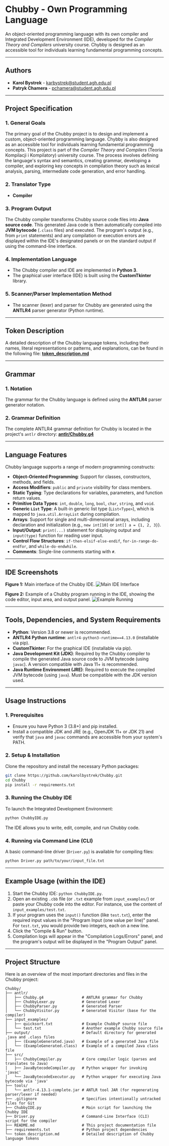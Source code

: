 # Chubby - Own Programming Language

An object-oriented programming language with its own compiler and Integrated Development Environment (IDE), developed for the *Compiler Theory and Compilers* university course. Chybby is designed as an accessible tool for individuals learning fundamental programming concepts.

---

## Authors

* **Karol Bystrek** - [karbystrek@student.agh.edu.pl](mailto:karbystrek@student.agh.edu.pl) 
* **Patryk Chamera** - [pchamera@student.agh.edu.pl](mailto:pchamera@student.agh.edu.pl) 

---

## Project Specification

### 1. General Goals
The primary goal of the Chubby project is to design and implement a custom, object-oriented programming language. Chybby is also designed as an accessible tool for individuals learning fundamental programming concepts. This project is part of the *Compiler Theory and Compilers* (Teoria Kompilacji i Kompilatory) university course. The process involves defining the language's syntax and semantics, creating grammar, developing a compiler, and exploring key concepts in compilation theory such as lexical analysis, parsing, intermediate code generation, and error handling.

### 2. Translator Type
* **Compiler** 

### 3. Program Output
The Chubby compiler transforms Chubby source code files into **Java source code**. This generated Java code is then automatically compiled into **JVM bytecode** (`.class` files) and executed. The program's output (e.g., from `print` statements) and any compilation or execution errors are displayed within the IDE's designated panels or on the standard output if using the command-line interface.

### 4. Implementation Language
* The Chubby compiler and IDE are implemented in **Python 3**.
* The graphical user interface (IDE) is built using the **CustomTkinter** library.

### 5. Scanner/Parser Implementation Method
* The scanner (lexer) and parser for Chubby are generated using the **ANTLR4** parser generator (Python runtime). 

---

## Token Description

A detailed description of the Chubby language tokens, including their names, literal representations or patterns, and explanations, can be found in the following file:
**[token_description.md](token_description.md)**

---

## Grammar

### 1. Notation
The grammar for the Chubby language is defined using the **ANTLR4** parser generator notation. 

### 2. Grammar Definition
The complete ANTLR4 grammar definition for Chubby is located in the project's `antlr` directory:
**[antlr/Chubby.g4](antlr/Chubby.g4)**

---

## Language Features

Chubby language supports a range of modern programming constructs:

* **Object-Oriented Programming**: Support for classes, constructors, methods, and fields.
* **Access Modifiers**: `public` and `private` visibility for class members.
* **Static Typing**: Type declarations for variables, parameters, and function return values.
* **Primitive Data Types**: `int`, `double`, `long`, `bool`, `char`, `string`, and `void`.
* **Generic `List` Type**: A built-in generic list type (`List<Type>`), which is mapped to `java.util.ArrayList` during compilation.
* **Arrays**: Support for single and multi-dimensional arrays, including declaration and initialization (e.g., `new int[10]` or `int[] a = {1, 2, 3}`).
* **Input/Output**: `print(...)` statement for displaying output and `input(type)` function for reading user input.
* **Control Flow Structures**: `if-then-elsif-else-endif`, `for-in-range-do-endfor`, and `while-do-endwhile`.
* **Comments**: Single-line comments starting with `#`.

---

## IDE Screenshots

**Figure 1:** Main interface of the Chubby IDE.
![Main IDE Interface](photos/gui_main_view.png)

**Figure 2:** Example of a Chubby program running in the IDE, showing the code editor, input area, and output panel.
![Example Running](photos/gui_example_run.png)

---

## Tools, Dependencies, and System Requirements

* **Python**: Version 3.8 or newer is recommended.
* **ANTLR4 Python runtime**: `antlr4-python3-runtime==4.13.0` (installable via pip).
* **CustomTkinter**: For the graphical IDE (installable via pip).
* **Java Development Kit (JDK)**: Required by the Chubby compiler to compile the generated Java source code to JVM bytecode (using `javac`). A version compatible with Java 11+ is recommended.
* **Java Runtime Environment (JRE)**: Required to execute the compiled JVM bytecode (using `java`). Must be compatible with the JDK version used.

---

## Usage Instructions

### 1. Prerequisites
* Ensure you have Python 3 (3.8+) and pip installed.
* Install a compatible JDK and JRE (e.g., OpenJDK 11+ or JDK 21) and verify that `java` and `javac` commands are accessible from your system's PATH.

### 2. Setup & Installation
Clone the repository and install the necessary Python packages:
```bash
git clone https://github.com/karolbystrek/Chubby.git
cd Chubby
pip install -r requirements.txt
```

### 3. Running the Chubby IDE
To launch the Integrated Development Environment:

```bash
python ChubbyIDE.py
```

The IDE allows you to write, edit, compile, and run Chubby code.

### 4. Running via Command Line (CLI)
A basic command-line driver (`Driver.py`) is available for compiling files:

```bash
python Driver.py path/to/your/input_file.txt
```


---

## Example Usage (within the IDE)

1. Start the Chubby IDE: `python ChubbyIDE.py`.
2. Open an existing `.cbb` file (or `.txt` example from `input_examples/`) or paste your Chubby code into the editor. For instance, use the content of `input_examples/test.txt`.
3. If your program uses the `input()` function (like `test.txt`), enter the required input values in the "Program Input (one value per line)" panel. For `test.txt`, you would provide two integers, each on a new line.
4. Click the "Compile & Run" button.
5. Compilation logs will appear in the "Compilation Logs/Errors" panel, and the program's output will be displayed in the "Program Output" panel.

---

## Project Structure

Here is an overview of the most important directories and files in the Chubby project:

```plaintext
Chubby/
├── antlr/
│   ├── Chubby.g4                 # ANTLR4 grammar for Chubby
│   ├── ChubbyLexer.py            # Generated Lexer
│   ├── ChubbyParser.py           # Generated Parser
│   └── ChubbyVisitor.py          # Generated Visitor (base for the compiler)
├── input_examples/
│   ├── quicksort.txt             # Example ChubbyP source file
│   └── test.txt                  # Another example Chubby source file
├── output/                       # Default directory for generated .java and .class files
│   ├── (ExampleGenerated.java)   # Example of a generated Java file
│   └── (ExampleGenerated.class)  # Example of a compiled Java class file
├── src/
│   ├── ChubbyCompiler.py         # Core compiler logic (parses and translates to Java)
│   ├── JavaBytecodeCompiler.py   # Python wrapper for invoking 'javac'
│   └── JavaBytecodeExecutor.py   # Python wrapper for executing Java bytecode via 'java'
├── tools/
│   └── antlr-4.13.1-complete.jar # ANTLR tool JAR (for regenerating parser/lexer if needed)
├── .gitignore                    # Specifies intentionally untracked files for Git
├── ChubbyIDE.py                  # Main script for launching the Chubby IDE
├── Driver.py                     # Command-Line Interface (CLI) script for the compiler
├── README.md                     # This project documentation file
├── requirements.txt              # Python project dependencies
└── token_description.md          # Detailed description of Chubby language tokens

```
